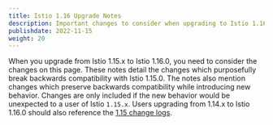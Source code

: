 ```yaml
---
title: Istio 1.16 Upgrade Notes
description: Important changes to consider when upgrading to Istio 1.16.0.
publishdate: 2022-11-15
weight: 20
---
```


When you upgrade from Istio 1.15.x to Istio 1.16.0, you need to consider the changes on this page.
These notes detail the changes which purposefully break backwards compatibility with Istio 1.15.0.
The notes also mention changes which preserve backwards compatibility while introducing new behavior.
Changes are only included if the new behavior would be unexpected to a user of Istio `1.15.x`.
Users upgrading from 1.14.x to Istio 1.16.0 should also reference the [1.15 change logs](/news/releases/1.15.x/announcing-1.15/change-notes/).
